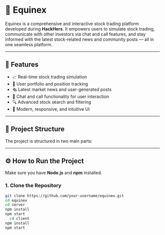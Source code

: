 # 💼 Equinex

Equinex is a comprehensive and interactive stock trading platform developed during **HackHers**. It empowers users to simulate stock trading, communicate with other investors via chat and call features, and stay informed with the latest stock-related news and community posts — all in one seamless platform.

---

## 🚀 Features

- 📈 Real-time stock trading simulation  
- 🧾 User portfolio and position tracking  
- 🗞 Latest market news and user-generated posts  
- 💬 Chat and call functionality for user interaction  
- 🔍 Advanced stock search and filtering  
- 🎨 Modern, responsive, and intuitive UI

---

## 📁 Project Structure

The project is structured in two main parts:


---

## ⚙️ How to Run the Project

Make sure you have **Node.js** and **npm** installed.

### 1. Clone the Repository

```bash
git clone https://github.com/your-username/equinex.git
cd equinex
cd server
npm install
npm start
  cd client
npm install
npm start
